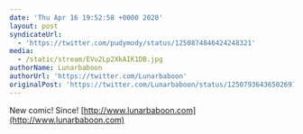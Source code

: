 ```yaml
---
date: 'Thu Apr 16 19:52:58 +0000 2020'
layout: post
syndicateUrl:
  - 'https://twitter.com/pudymody/status/1250874846424248321'
media:
  - /static/stream/EVu2Lp2XkAIK1DB.jpg
authorName: Lunarbaboon
authorUrl: 'https://twitter.com/Lunarbaboon'
originalPost: 'https://twitter.com/Lunarbaboon/status/1250793643650269186'
---
```

New comic! Since! [http://www.lunarbaboon.com](http://www.lunarbaboon.com) 